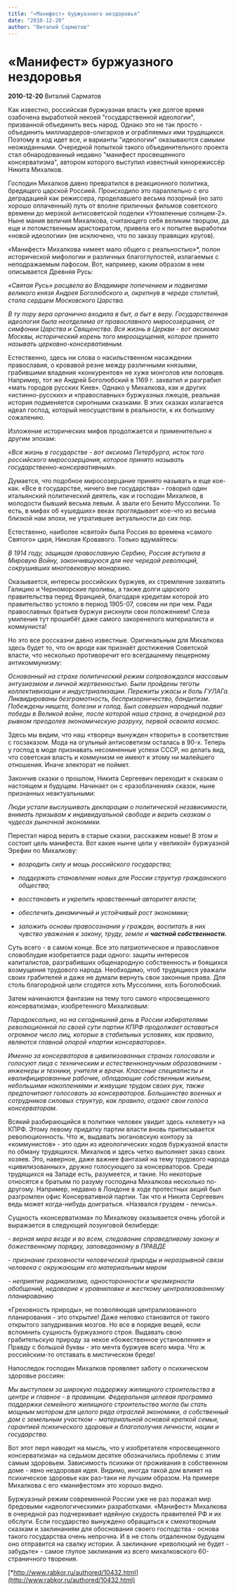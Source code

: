 ```yaml
---
title: "«Манифест» буржуазного нездоровья"
date: "2010-12-20"
author: "Виталий Сарматов"
---
```


# «Манифест» буржуазного нездоровья

**2010-12-20** Виталий Сарматов

Как известно, российская буржуазная власть уже долгое время озабочена выработкой некоей "государственной идеологии", призванной объединить весь народ. Однако это не так просто - объединить миллиардеров-олигархов и ограбляемых ими трудящихся. Поэтому в ход идет все, и варианты "идеологии" оказываются самыми неожиданными. Очередной попыткой такого объединительного проекта стал обнародованный недавно "манифест просвещенного консерватизма", автором которого выступил известный кинорежиссёр Никита Михалков.

Господин Михалков давно превратился в реакционного политика, бредящего царской Россией. Происходило это параллельно с его деградацией как режиссера, проделавшего весьма позорный (но зато хорошо оплаченный) путь от вполне приличных фильмов советского времени до мерзкой антисоветской поделки «Утомленные солнцем-2». Ныне мания величия Михалкова, считающего себя великим творцом, да еще и потомственным аристократом, привела его к попытке выработки «новой идеологии» (не исключено, что по заказу правящих кругов).

«Манифест» Михалкова «имеет мало общего с реальностью»*, полон исторической мифологии и различных благоглупостей, излагаемых с неподражаемым пафосом. Вот, например, каким образом в нем описывается Древняя Русь:

*«Святая Русь» расцвела во Владимире попечением и подвигами великого князя Андрея Боголюбского и, окрепнув в череде столетий, стала сердцем Московского Царства.* 

*В ту пору вера органично входила в быт, а быт в веру. Государственная идеология была неотделима от православного миросозерцания, от симфонии Царства и Священства. Вся жизнь в Церкви - вот аксиома Москвы, исторический корень того мироощущения, которое принято называть церковно-консервативным.*

Естественно, здесь ни слова о насильственном насаждении православия, о кровавой резне между различными князьями, грабившими владения «конкурентов» не хуже монголов или половцев. Например, тот же Андрей Боголюбский в 1169 г. захватил и разграбил «мать городов русских Киев». Однако у Михалкова, как и других «истинно-русских» и «православных» буржуазных лжецов, реальная история подменяется сиропными сказками. В этих сказках излагается идеал господ, который неосуществим в реальности, к их большому сожалению.

Изложение исторических мифов продолжается и применительно к другим эпохам:

*«Вся жизнь в государстве - вот аксиома Петербурга, исток того российского миросозерцания, которое принято называть государственно-консервативным».*

Думается, что подобное миросозерцание принято называть и еще кое-как. «Все в государстве, ничего вне государства» - говорил один итальянский политический деятель, как и господин Михалков, в молодости бывший весьма левым. А звали его Бенито Муссолини. То есть, в мифах об «ушедших» веках проглядывает кое-что из весьма близкой нам эпохи, не утратившее актуальности до сих пор.

Естественно, наиболее «святой» была Россия во времена «самого Святого» царя, Николая Кровавого. Только вдумайтесь:

*В 1914 году, защищая православную Сербию, Россия вступила в Мировую Войну, закончившуюся для нее чередой революций, сокрушивших многовековую монархию.*

Оказывается, интересы российских буржуев, их стремление захватить Галицию и Черноморские проливы, а также долги царского правительства перед Францией, благодаря кредитам которой это правительство устояло в период 1905-07, совсем ни при чем. Ради православных братьев буржуи рискнули свои положением! Слеза умиления тут прошибёт даже самого закоренелого материалиста и коммуниста!

Но это все россказни давно известные. Оригинальным для Михалкова здесь будет то, что он вроде как признаёт достижения Советской власти, что несколько противоречит его всегдашнему пещерному антикоммунизму:

*Основанный на страхе политический режим сопровождался массовым энтузиазмом и личной жертвенностью. Были пройдены тяготы коллективизации и индустриализации. Пережиты ужасы и боль ГУЛАГа. Ликвидированы безграмотность, беспризорничество, бандитизм. Побеждены нищета, болезни и голод. Был совершен народный подвиг победы в Великой войне, после которой наша страна, в очередной раз рывком преодолев экономическую разруху, первой освоила космос.*

Здесь мы видим, что наш «творец» вынужден «творить» в соответствие с госзаказом. Мода на огульный антисоветизм осталась в 90-х. Теперь у господ в моде признавать несомненные успехи СССР, но делать вид, что советская власть и коммунизм не имеют к этому ни малейшего отношения. Иначе электорат не поймет.

Закончив сказки о прошлом, Никита Сергеевич переходит к сказкам о настоящем и будущем. Начинает он с «разоблачения» сказок, ныне признанных неактуальными:

*Люди устали выслушивать декларации о политической независимости, внимать призывам к индивидуальной свободе и верить сказкам о чудесах рыночной экономики.*

Перестал народ верить в старые сказки, расскажем новые! В этом и состоит цель манифеста. Вот какие нынче цели у «великой» буржуазной Эрефии по Михалкову:

- *возродить силу и мощь российского государства;* 

- *поддержать становление новых для России структур гражданского общества;* 

- *восстановить и укрепить нравственный авторитет власти;* 

- *обеспечить динамичный и устойчивый рост экономики;* 

- *заложить основы правосознания у граждан, воспитать в них чувство уважения к закону, труду, земле и* ***частной собственности.***

Суть всего - в самом конце. Все это патриотическое и православное словоблудие изобретается ради одного: защиты интересов капиталистов, разграбивших общенародную собственность и боящихся возмущения трудового народа. Необходимо, чтоб трудящиеся уважали своих грабителей и даже не думали вернуть свои законные права. Для столь благородной цели сгодятся хоть Муссолини, хоть Боголюбский.

Затем начинаются фантазии на тему того самого «просвещенного консерватизма», изобретенного Михалковым:

*Парадоксально, но на сегодняшний день в России избирателями революционной по своей сути партии КПРФ продолжает оставаться огромное число лиц, которые в стабильных условиях, как правило, являются главной опорой «партии консерваторов».* 

*Именно за консерваторов в цивилизованных странах голосовали и голосуют лица с техническим и естественнонаучным образованием - инженеры и техники, учителя и врачи. Классные специалисты и квалифицированные рабочие, обладающие собственным жильем, небольшими накоплениями и живущие трудом своих рук, также предпочитают голосовать за консерваторов. Большинство военных и сотрудников силовых структур, как правило, отдают свои голоса консерваторам.*

Всякий разбирающийся в политике человек увидит здесь «клевету» на КПРФ. Этому левому придатку партии власти вновь приписывается революционность. Что ж, выдавать зюгановскую контору за «коммунистов» - это один из идеологических ходов буржуазной власти по обману трудящихся. Михалков и здесь четко выполняет заказ своих хозяев. Это, наверное, даже важнее фантазий на тему трудового народа «цивилизованных», дружно голосующего за консерваторов. Среди трудящихся на Западе есть, разумеется, и такие. Но некоторые относятся к братьям по разуму господина Михалкова несколько по-другому. Например, недавно в Лондоне в ходе протестных акций был разгромлен офис Консервативной партии. Так что и Никита Сергеевич ведь может когда-нибудь доиграться. «Назвался груздем - лечись».

Сущность «консерватизма» по Михалкову оказывается очень убогой и выражается в следующей лозунговой белиберде:

*- верная мера везде и во всем, следование справедливому закону и божественному порядку, заповеданному в ПРАВДЕ*

*- признание греховности человеческой природы и неразрывной связи человека с окружающим его материальным миром*

*- неприятие радикализма, односторонности и чрезмерности обобщений, недоверие к уравниловке и жесткому централизованному планированию*

«Греховность природы», не позволяющая централизованного планирования - это открытие! Даже неловко становится от такого открытого запудривания мозгов. Но все в порядке вещей, если вспомнить сущность буржуазного строя. Выдавать свою грабительскую природу за некое «божественное установление» и Правду с большой буквы - это мечта буржуев всего мира. Что ж российским-то отставать в мистическом бреде!

Напоследок господин Михалков проявляет заботу о психическом здоровье россиян:

*Мы выступаем за широкую поддержку жилищного строительства в центре и главное - в провинции. Федеральная целевая программа поддержки семейного жилищного строительства могла бы стать мощным мотором для целого ряда отраслей экономики, а собственный дом с земельным участком - материальной основой крепкой семьи, гарантией психического здоровья и благополучия личности, нации и государства.*

Вот этот перл наводит на мысль, что у изобретателя «просвещенного консерватизма» на седьмом десятке обозначились проблемы с этим самым здоровьем. Зависимость психики от проживания в собственном доме - явно нездоровая идея. Видимо, иногда такой дом влияет на психическое здоровье как раз-таки не лучшим образом. На примере Михалкова с его «манифестом» это хорошо видно.

Буржуазный режим современной России уже не раз поражал мир бредовыми «идеологическими» разработками. «Манифест» Михалкова в очередной раз подчеркивает идейную скудость правителей РФ и их обслуги. Если государство вынуждено обращаться к смехотворным сказкам и заклинаниям для обоснования своего господства - основа такого государства очень непрочна. И в не столь отдаленном будущем оно отправится на свалку истории. А заклинание «революций не будет - забудьте» - самое глупое заклинания из всего михалковского 60-страничного творения.

[*http://www.rabkor.ru/authored/10432.html](http://www.rabkor.ru/authored/10432.html)